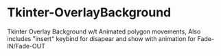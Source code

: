 # Tkinter-OverlayBackground
Tkinter Overlay Background w/t Animated polygon movements, Also includes "insert" keybind for disapear and show with animation for Fade-IN/Fade-OUT
